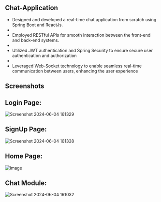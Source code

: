 ## Chat-Application
- Designed and developed a real-time chat application from scratch using Spring Boot and ReactJs.
- 
- Employed RESTful APIs for smooth interaction between the front-end and back-end systems.
- 
- Utilized JWT authentication and Spring Security to ensure secure user authentication and authorization
- 
- Leveraged Web-Socket technology to enable seamless real-time communication between users, 
  enhancing the user experience 





## Screenshots

## Login Page:
![Screenshot 2024-06-04 161329](https://github.com/Prathamesh36/Chat-Application/assets/65437511/030d36b2-e8e5-4bf0-a1f8-e8e39d77abcd)


## SignUp Page:
![Screenshot 2024-06-04 161338](https://github.com/Prathamesh36/Chat-Application/assets/65437511/b9e47113-f0ab-4730-9d80-a94d165c134e)


## Home Page:
![image](https://github.com/Prathamesh36/Chat-Application/assets/65437511/80795633-074d-43a6-9543-47161655519c)


## Chat Module:
![Screenshot 2024-06-04 161032](https://github.com/Prathamesh36/Chat-Application/assets/65437511/0232125f-151b-4d8b-bb85-c9dc2aa1b34d)

